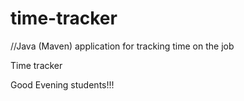 # time-tracker
//Java (Maven) application for tracking time on the job

Time tracker

Good Evening students!!!
